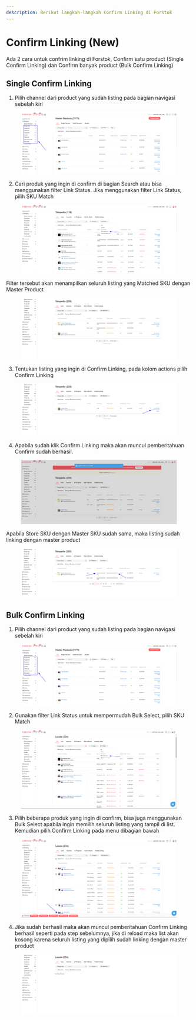 ```yaml
---
description: Berikut langkah-langkah Confirm Linking di Forstok
---
```


# Confirm Linking (New)

Ada 2 cara untuk confrim linking di Forstok, Confirm satu product (Single Confirm Linking) dan Confirm banyak product (Bulk Confirm Linking)

## Single Confirm Linking

1. Pilih channel dari product yang sudah listing pada bagian navigasi sebelah kiri

<figure><img src="../../.gitbook/assets/image (8) (2).png" alt=""><figcaption></figcaption></figure>

2. Cari produk yang ingin di confirm di bagian Search atau bisa menggunakan filter Link Status. Jika menggunakan filter Link Status, pilih SKU Match

<figure><img src="../../.gitbook/assets/image (25).png" alt=""><figcaption></figcaption></figure>

Filter tersebut akan menampilkan seluruh listing yang Matched SKU dengan Master Product

<figure><img src="../../.gitbook/assets/image (19).png" alt=""><figcaption></figcaption></figure>

3. Tentukan listing yang ingin di Confirm Linking, pada kolom actions pilih Confirm Linking

<figure><img src="../../.gitbook/assets/image (14).png" alt=""><figcaption></figcaption></figure>

4. Apabila sudah klik Confirm Linking maka akan muncul pemberitahuan Confirm sudah berhasil.

<figure><img src="../../.gitbook/assets/image (11).png" alt=""><figcaption></figcaption></figure>

Apabila Store SKU dengan Master SKU sudah sama, maka listing sudah linking dengan master product

<figure><img src="../../.gitbook/assets/image (5) (1).png" alt=""><figcaption></figcaption></figure>

## Bulk Confirm Linking

1. Pilih channel dari product yang sudah listing pada bagian navigasi sebelah kiri

<figure><img src="../../.gitbook/assets/image (41).png" alt=""><figcaption></figcaption></figure>

2. Gunakan filter Link Status untuk mempermudah Bulk Select, pilih SKU Match

<figure><img src="../../.gitbook/assets/image (6).png" alt=""><figcaption></figcaption></figure>

3. Pilih beberapa produk yang ingin di confirm, bisa juga menggunakan Bulk Select apabila ingin memilih seluruh listing yang tampil di list. Kemudian pilih Confirm Linking pada menu dibagian bawah

<figure><img src="../../.gitbook/assets/image (34).png" alt=""><figcaption></figcaption></figure>

4. Jika sudah berhasil maka akan muncul pemberitahuan Confirm Linking berhasil seperti pada step sebelumnya, jika di reload maka list akan kosong karena seluruh listing yang dipilih sudah linking dengan master product

<figure><img src="../../.gitbook/assets/image (12).png" alt=""><figcaption></figcaption></figure>

